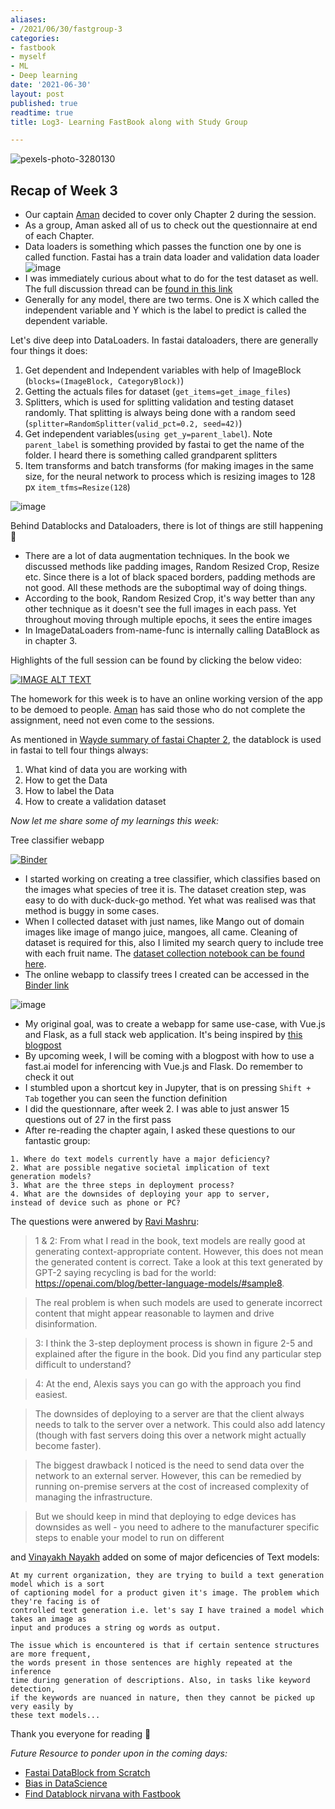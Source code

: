 ```yaml
---
aliases:
- /2021/06/30/fastgroup-3
categories:
- fastbook
- myself
- ML
- Deep learning
date: '2021-06-30'
layout: post
published: true
readtime: true
title: Log3- Learning FastBook along with Study Group

---
```


![pexels-photo-3280130](https://user-images.githubusercontent.com/24592806/123889003-3d20f000-d972-11eb-888b-184aa92fa327.jpeg)


## Recap of Week 3

- Our captain [Aman](https://twitter.com/amaarora) decided to cover only Chapter 2 during the session.
- As a group, Aman asked all of us to check out the questionnaire at end of each Chapter.
- Data loaders is something which passes the function one by one is called function. Fastai has a train data loader and validation data loader
![image](https://user-images.githubusercontent.com/24592806/123837234-3bcad580-d928-11eb-8a03-e7406f160b79.png)
- I was immediately curious about what to do for the test dataset as well. The full discussion thread can be [found in this link](https://wandb.ai/aarora/discussions/Fastbook-Reading-Group-Week-3--Vmlldzo3OTMwODk)
- Generally for any model, there are two terms. One is X which called the independent variable and Y which is the label to predict is called the dependent variable.

Let's dive deep into DataLoaders. In fastai dataloaders, there are generally four things it does:

1. Get dependent and Independent variables with help of ImageBlock (`blocks=(ImageBlock, CategoryBlock)`)
2. Getting the actuals files for dataset (`get_items=get_image_files`)
3. Splitters, which is used for splitting validation and testing dataset randomly. That splitting is always being done with a random seed (`splitter=RandomSplitter(valid_pct=0.2, seed=42)`)
4. Get independent variables(`using get_y=parent_label`). Note `parent_label` is something provided by fastai to get the name of the folder. I heard there is something called grandparent splitters
5. Item transforms and batch transforms (for making images in the same size, for the neural network to process which is resizing images to 128 px `item_tfms=Resize(128`)

![image](https://user-images.githubusercontent.com/24592806/124014954-c6cbce80-da01-11eb-969c-60fc3eb3c89b.png)

Behind Datablocks and Dataloaders, there is lot of things are still happening 🤯

- There are a lot of data augmentation techniques. In the book we discussed methods like padding images, Random Resized Crop, Resize etc. 
Since there is a lot of black spaced borders, padding methods are not good. All these methods are the suboptimal way of doing things.
- According to the book, Random Resized Crop, it's way better than any other technique as it doesn't see the
full images in each pass. Yet throughout moving through multiple epochs, it sees the entire images
- In ImageDataLoaders from-name-func is internally calling DataBlock as in chapter 3.

Highlights of the full session can be found by clicking the below video:

[![IMAGE ALT TEXT](http://img.youtube.com/vi/rmOqCO7c8pw/0.jpg)](http://www.youtube.com/watch?v=rmOqCO7c8pw "Video Title")

The homework for this week is to have an online working version of the app to be demoed to people. [Aman](https://amaarora.github.io/) has said those 
who do not complete the assignment, need not even come to the sessions.

As mentioned in [Wayde summary of fastai Chapter 2](https://ohmeow.com/posts/2020/11/16/ajtfb-chapter-2.html), the datablock is used in fastai to tell four things always:

1. What kind of data you are working with
2. How to get the Data
3. How to label the Data
4. How to create a validation dataset

*Now let me share some of my learnings this week:*
 
 Tree classifier webapp
 
 [![Binder](https://mybinder.org/badge_logo.svg)](https://mybinder.org/v2/gh/kurianbenoy/Tree-Classifier/HEAD?urlpath=%2Fvoila%2Frender%2Ftree-classifier-app.ipynb)
 
- I started working on creating a tree classifier, which classifies based on the images what species of tree it is. The dataset creation step, was easy to do with duck-duck-go method. Yet what was realised was that method is buggy in some cases.
- When I collected dataset with just names, like Mango out of domain images like image of mango juice, mangoes, all came. Cleaning of dataset is required for this, also I limited my search query to include tree with each fruit name. The [dataset collection notebook can be found here](https://github.com/kurianbenoy/Tree-Classifier/blob/master/Data-collection.ipynb).
- The online webapp to classify trees I created can be accessed in the [Binder link](https://mybinder.org/v2/gh/kurianbenoy/Tree-Classifier/HEAD?urlpath=%2Fvoila%2Frender%2Ftree-classifier-app.ipynb)

![image](https://user-images.githubusercontent.com/24592806/124020244-a69f0e00-da07-11eb-9068-8a8de2fd0eb3.png)


- My original goal, was to create a webapp for same use-case, with Vue.js and Flask, as a full stack web application. It's being inspired by [this blogpost](https://fullstackwithpr.hashnode.dev/the-bear-classifier-fastai-meets-angular)
- By upcoming week, I will be coming with a blogpost with how to use a fast.ai model for inferencing with Vue.js and Flask. Do remember to check it out
- I stumbled upon a shortcut key in Jupyter, that is on pressing `Shift + Tab` together you can seen the function definition
- I did the questionnare, after week 2. I was able to just answer 15 questions out of 27 in the first pass
- After re-reading the chapter again, I asked these questions to our fantastic group:

```
1. Where do text models currently have a major deficiency?
2. What are possible negative societal implication of text
generation models?
3. What are the three steps in deployment process?
4. What are the downsides of deploying your app to server,
instead of device such as phone or PC?
```

The questions were anwered by [Ravi Mashru](https://twitter.com/ravimashru):

>1 & 2: From what I read in the book, text models are really good at generating context-appropriate content. However, this does not mean the generated content is correct. Take a look at this text generated by GPT-2 saying recycling is bad for the world: https://openai.com/blog/better-language-models/#sample8.

>The real problem is when such models are used to generate incorrect content that might appear reasonable to laymen and drive disinformation.

>3: I think the 3-step deployment process is shown in figure 2-5 and explained after the figure in the book. Did you find any particular step difficult to understand?

>4: At the end, Alexis says you can go with the approach you find easiest.

>The downsides of deploying to a server are that the client always needs to talk to the server over a network. This could also add latency (though with fast servers doing this over a network might actually become faster).

>The biggest drawback I noticed is the need to send data over the network to an external server. However, this can be remedied by running on-premise servers at the cost of increased complexity of managing the infrastructure.

>But we should keep in mind that deploying to edge devices has downsides as well - you need to adhere to the manufacturer specific steps to enable your model to run on different 

and [Vinayakh Nayakh](https://twitter.com/ElisonSherton) added on some of major deficencies of Text models:

```
At my current organization, they are trying to build a text generation model which is a sort
of captioning model for a product given it's image. The problem which they're facing is of
controlled text generation i.e. let's say I have trained a model which takes an image as
input and produces a string og words as output. 

The issue which is encountered is that if certain sentence structures are more frequent,
the words present in those sentences are highly repeated at the inference 
time during generation of descriptions. Also, in tasks like keyword detection,
if the keywords are nuanced in nature, then they cannot be picked up very easily by 
these text models...
```
Thank you everyone for reading 🙏 

*Future Resource to ponder upon in the coming days:*

- [Fastai DataBlock from Scratch](https://youtu.be/NzWadB_fcTE)
- [Bias in DataScience](https://www.youtube.com/watch?v=fMym_BKWQzk)
- [Find Datablock nirvana with Fastbook](https://ohmeow.com/posts/2020/04/11/finding-datablock-nirvana-part-1.html)
